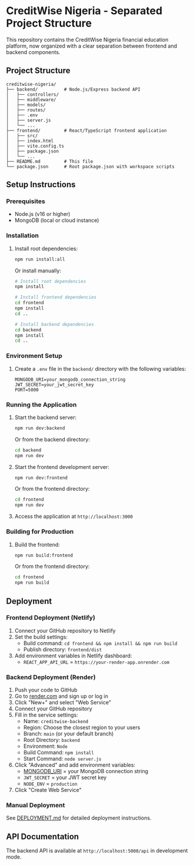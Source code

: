 # CreditWise Nigeria - Separated Project Structure

This repository contains the CreditWise Nigeria financial education platform, now organized with a clear separation between frontend and backend components.

## Project Structure

```
creditwise-nigeria/
├── backend/          # Node.js/Express backend API
│   ├── controllers/
│   ├── middleware/
│   ├── models/
│   ├── routes/
│   ├── .env
│   ├── server.js
│   └── ...
├── frontend/         # React/TypeScript frontend application
│   ├── src/
│   ├── index.html
│   ├── vite.config.ts
│   ├── package.json
│   └── ...
├── README.md         # This file
└── package.json      # Root package.json with workspace scripts
```

## Setup Instructions

### Prerequisites
- Node.js (v16 or higher)
- MongoDB (local or cloud instance)

### Installation

1. Install root dependencies:
   ```bash
   npm run install:all
   ```

   Or install manually:
   ```bash
   # Install root dependencies
   npm install
   
   # Install frontend dependencies
   cd frontend
   npm install
   cd ..
   
   # Install backend dependencies
   cd backend
   npm install
   cd ..
   ```

### Environment Setup

1. Create a `.env` file in the `backend/` directory with the following variables:
   ```
   MONGODB_URI=your_mongodb_connection_string
   JWT_SECRET=your_jwt_secret_key
   PORT=5000
   ```

### Running the Application

1. Start the backend server:
   ```bash
   npm run dev:backend
   ```
   
   Or from the backend directory:
   ```bash
   cd backend
   npm run dev
   ```

2. Start the frontend development server:
   ```bash
   npm run dev:frontend
   ```
   
   Or from the frontend directory:
   ```bash
   cd frontend
   npm run dev
   ```

3. Access the application at `http://localhost:3000`

### Building for Production

1. Build the frontend:
   ```bash
   npm run build:frontend
   ```
   
   Or from the frontend directory:
   ```bash
   cd frontend
   npm run build
   ```

## Deployment

### Frontend Deployment (Netlify)

1. Connect your GitHub repository to Netlify
2. Set the build settings:
   - Build command: `cd frontend && npm install && npm run build`
   - Publish directory: `frontend/dist`
3. Add environment variables in Netlify dashboard:
   - `REACT_APP_API_URL` = `https://your-render-app.onrender.com`

### Backend Deployment (Render)

1. Push your code to GitHub
2. Go to [render.com](https://render.com) and sign up or log in
3. Click "New+" and select "Web Service"
4. Connect your GitHub repository
5. Fill in the service settings:
   - Name: `creditwise-backend`
   - Region: Choose the closest region to your users
   - Branch: `main` (or your default branch)
   - Root Directory: `backend`
   - Environment: `Node`
   - Build Command: `npm install`
   - Start Command: `node server.js`
6. Click "Advanced" and add environment variables:
   - [MONGODB_URI](file://c:\Users\Dell\Downloads\creditwise-nigeria\backend\server.js#L40-L40) = your MongoDB connection string
   - `JWT_SECRET` = your JWT secret key
   - `NODE_ENV` = `production`
7. Click "Create Web Service"

### Manual Deployment

See [DEPLOYMENT.md](DEPLOYMENT.md) for detailed deployment instructions.

## API Documentation

The backend API is available at `http://localhost:5000/api` in development mode.